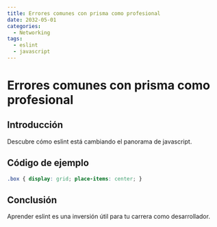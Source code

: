 ```yaml
---
title: Errores comunes con prisma como profesional
date: 2032-05-01
categories:
  - Networking
tags:
  - eslint
  - javascript
---
```


# Errores comunes con prisma como profesional

## Introducción

Descubre cómo eslint está cambiando el panorama de javascript.

## Código de ejemplo

```css
.box { display: grid; place-items: center; }
```

## Conclusión

Aprender eslint es una inversión útil para tu carrera como desarrollador.